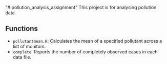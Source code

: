 "# pollution_analysis_assignment" 
This project is for analysing pollution data.
## Functions
- `pollutantmean.R`: Calculates the mean of a specified pollutant across a list of monitors.
- `complete`: Reports the number of completely observed cases in each data file.

